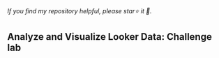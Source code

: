 ###### If you find my repository helpful, please star⭐ it 🌟.
## Analyze and Visualize Looker Data: Challenge lab

